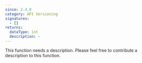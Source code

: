 ```yaml
---
since: 2.4.0
category: API Versioning
signatures:
  - []
returns:
  dataType: int
  description: ~
---
```


This function needs a description. Please feel free to contribute a description to this function.
